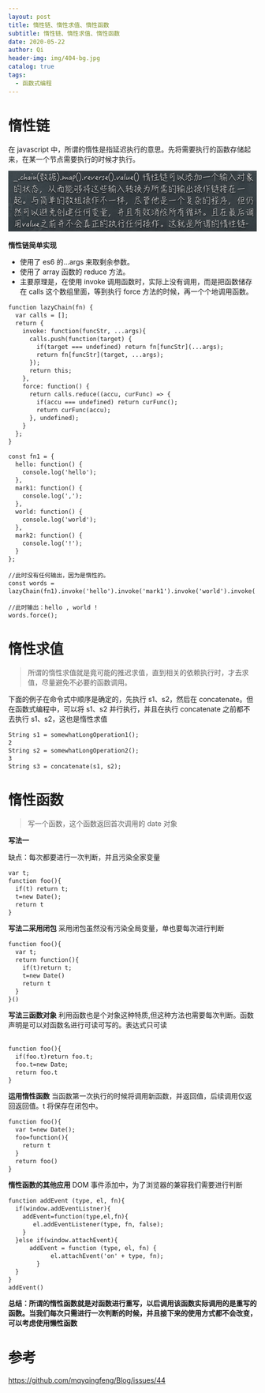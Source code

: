 ```yaml
---
layout: post
title: 惰性链、惰性求值、惰性函数
subtitle: 惰性链、惰性求值、惰性函数
date: 2020-05-22
author: Qi
header-img: img/404-bg.jpg
catalog: true
tags:
  - 函数式编程
---
```


# 惰性链

在 javascript 中，所谓的惰性是指延迟执行的意思。先将需要执行的函数存储起来，在某一个节点需要执行的时候才执行。

![Image text](../img/WechatIMG16.png)

**惰性链简单实现**

- 使用了 es6 的...args 来取剩余参数。
- 使用了 array 函数的 reduce 方法。
- 主要原理是，在使用 invoke 调用函数时，实际上没有调用，而是把函数储存在 calls 这个数组里面，等到执行 force 方法的时候，再一个个地调用函数。

```
function lazyChain(fn) {
  var calls = [];
  return {
    invoke: function(funcStr, ...args){
      calls.push(function(target) {
        if(target === undefined) return fn[funcStr](...args);
        return fn[funcStr](target, ...args);
      });
      return this;
    },
    force: function() {
      return calls.reduce((accu, curFunc) => {
        if(accu === undefined) return curFunc();
        return curFunc(accu);
      }, undefined);
    }
  };
}
```

```
const fn1 = {
  hello: function() {
    console.log('hello');
  },
  mark1: function() {
    console.log(',');
  },
  world: function() {
    console.log('world');
  },
  mark2: function() {
    console.log('!');
  }
};

//此时没有任何输出，因为是惰性的。
const words = lazyChain(fn1).invoke('hello').invoke('mark1').invoke('world').invoke('mark2');

//此时输出：hello , world !
words.force();
```

# 惰性求值

> 所谓的惰性求值就是竟可能的推迟求值，直到相关的依赖执行时，才去求值，尽量避免不必要的函数调用。

下面的例子在命令式中顺序是确定的，先执行 s1、s2，然后在 concatenate。但在函数式编程中，可以将 s1、s2 并行执行，并且在执行 concatenate 之前都不去执行 s1、s2，这也是惰性求值

```
String s1 = somewhatLongOperation1();
2
String s2 = somewhatLongOperation2();
3
String s3 = concatenate(s1, s2);
```

# 惰性函数

> 写一个函数，这个函数返回首次调用的 date 对象

**写法一**

缺点：每次都要进行一次判断，并且污染全家变量

```
var t;
function foo(){
  if(t) return t;
  t=new Date();
  return t
}
```

**写法二采用闭包**
采用闭包虽然没有污染全局变量，单也要每次进行判断

```
function foo(){
  var t;
  return function(){
    if(t)return t;
    t=new Date()
    return t
  }
}()
```

**写法三函数对象**
利用函数也是个对象这种特质,但这种方法也需要每次判断。函数声明是可以对函数名进行可读可写的。表达式只可读

```

function foo(){
  if(foo.t)return foo.t;
  foo.t=new Date;
  return foo.t
}
```

**运用惰性函数**
当函数第一次执行的时候将调用新函数，并返回值，后续调用仅返回返回值。t 将保存在闭包中。

```
function foo(){
  var t=new Date();
  foo=function(){
    return t
  }
  return foo()
}
```

**惰性函数的其他应用**
DOM 事件添加中，为了浏览器的兼容我们需要进行判断

```
function addEvent (type, el, fn){
  if(window.addEventListner){
    addEvent=function(type,el,fn){
       el.addEventListener(type, fn, false);
    }
  }else if(window.attachEvent){
      addEvent = function (type, el, fn) {
            el.attachEvent('on' + type, fn);
        }
  }
}
addEvent()
```

**总结：所谓的惰性函数就是对函数进行重写，以后调用该函数实际调用的是重写的函数。当我们每次只需进行一次判断的时候，并且接下来的使用方式都不会改变，可以考虑使用懒性函数**

# 参考

https://github.com/mqyqingfeng/Blog/issues/44
